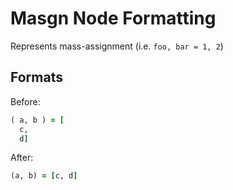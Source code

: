 <!-- BEGIN_AUTOGENERATED -->
# Masgn Node Formatting

Represents mass-assignment (i.e. `foo, bar = 1, 2`)
<!-- END_AUTOGENERATED -->

## Formats

Before:

```ruby
( a, b ) = [
  c,
  d]
```

After:

```ruby
(a, b) = [c, d]
```
